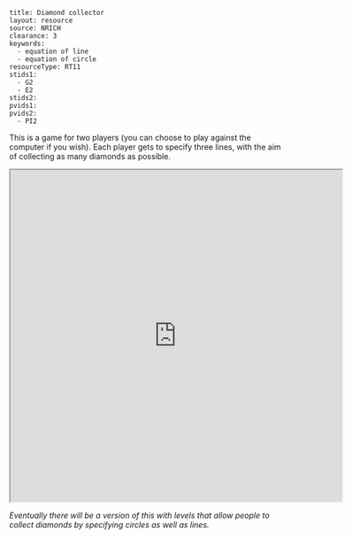 ````
title: Diamond collector
layout: resource
source: NRICH
clearance: 3
keywords:
  - equation of line
  - equation of circle
resourceType: RT11
stids1:
  - G2
  - E2
stids2:
pvids1:
pvids2:
  - PI2

````

This is a game for two players (you can choose to play against the computer if you wish).  Each player gets to specify three lines, with the aim of collecting as many diamonds as possible.

<div class="row-fluid">
<iframe src="http://nrich.maths.org/content/id/5725/DiamondLinesNew.swf" style="width:600px; height:600px" class="nrich-embed"></iframe>
</div>

_Eventually there will be a version of this with levels that allow people to collect diamonds by specifying circles as well as lines._
